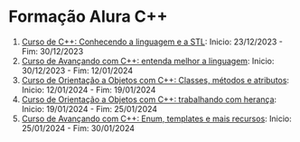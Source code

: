 # Formação Alura C++

1. [Curso de C++: Conhecendo a linguagem e a STL](https://cursos.alura.com.br/course/cpp-introducao-a-linguagem): Inicio: 23/12/2023 - Fim: 30/12/2023
2. [Curso de Avançando com C++: entenda melhor a linguagem](https://cursos.alura.com.br/course/c-plus-plus-avancando-linguagem): Inicio: 30/12/2023 - Fim: 12/01/2024
3. [Curso de Orientação a Objetos com C++: Classes, métodos e atributos](https://cursos.alura.com.br/course/c-plus-plus-orientacao-objetos-classes-metodos-atributos): Inicio: 12/01/2024 - Fim: 19/01/2024
4. [Curso de Orientação a Objetos com C++: trabalhando com herança](https://cursos.alura.com.br/course/c-plus-plus-orientacao-objetos-heranca): Inicio: 19/01/2024 - Fim: 25/01/2024
5. [Curso de Avançando com C++: Enum, templates e mais recursos](https://cursos.alura.com.br/course/c-plus-plus-enum-templates-recursos): Inicio: 25/01/2024 - Fim: 30/01/2024
